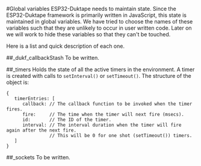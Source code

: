 #Global variables
ESP32-Duktape needs to maintain state.  Since the ESP32-Duktape framework is primarily written
in JavaScript, this state is maintained in global variables.  We have tried to choose the names
of these variables such that they are unlikely to occur in user written code.  Later on we will
work to hide these variables so that they can't be touched.

Here is a list and quick description of each one.

##_dukf_callbackStash
To be written.

##_timers
Holds the state of all the active timers in the environment.  A timer is created with calls to
`setInterval()` or `setTimeout()`.  The structure of the object is:

```
{
   timerEntries: [
      callback: // The callback function to be invoked when the timer fires.
      fire:     // The time when the timer will next fire (msecs).
      id:       // The ID of the timer.
      interval: // The interval duration when the timer will fire again after the next fire.
                // This will be 0 for one shot (setTimeout()) timers.
   ]
}
```

##_sockets
To be written.